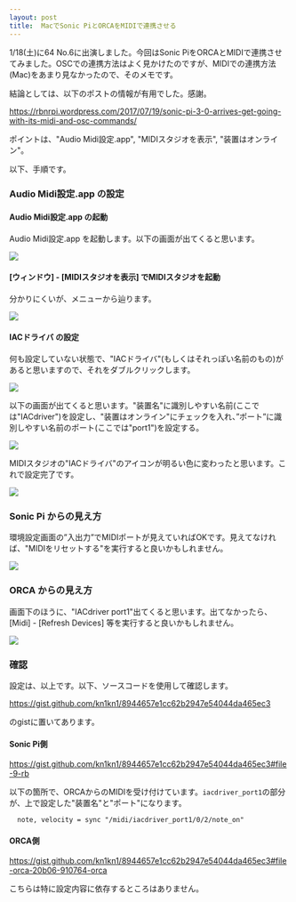 ```yaml
---
layout: post
title:  MacでSonic PiとORCAをMIDIで連携させる
---
```


1/18(土)に64 No.6に出演しました。今回はSonic PiをORCAとMIDIで連携させてみました。OSCでの連携方法はよく見かけたのですが、MIDIでの連携方法(Mac)をあまり見なかったので、そのメモです。

結論としては、以下のポストの情報が有用でした。感謝。

https://rbnrpi.wordpress.com/2017/07/19/sonic-pi-3-0-arrives-get-going-with-its-midi-and-osc-commands/

ポイントは、"Audio Midi設定.app", "MIDIスタジオを表示", "装置はオンライン"。

以下、手順です。

### Audio Midi設定.app の設定
#### Audio Midi設定.app の起動
Audio Midi設定.app を起動します。以下の画面が出てくると思います。

<img src="{{site.baseurl}}/images/ORCA_SP_0.png">

#### [ウィンドウ] - [MIDIスタジオを表示] でMIDIスタジオを起動
分かりにくいが、メニューから辿ります。

<img src="{{site.baseurl}}/images/ORCA_SP_1.png">

#### IACドライバ の設定
何も設定していない状態で、"IACドライバ"(もしくはそれっぽい名前のもの)があると思いますので、それをダブルクリックします。

<img src="{{site.baseurl}}/images/ORCA_SP_2.png">

以下の画面が出てくると思います。"装置名"に識別しやすい名前(ここでは"IACdriver")を設定し、"装置はオンライン"にチェックを入れ、”ポート”に識別しやすい名前のポート(ここでは"port1")を設定する。

<img src="{{site.baseurl}}/images/ORCA_SP_3.png">

MIDIスタジオの"IACドライバ"のアイコンが明るい色に変わったと思います。これで設定完了です。

<img src="{{site.baseurl}}/images/ORCA_SP_4.png">

### Sonic Pi からの見え方
環境設定画面の”入出力”でMIDIポートが見えていればOKです。見えてなければ、"MIDIをリセットする"を実行すると良いかもしれません。

<img src="{{site.baseurl}}/images/ORCA_SP_6.png">


### ORCA からの見え方
画面下のほうに、"IACdriver port1"出てくると思います。出てなかったら、[Midi] - [Refresh Devices] 等を実行すると良いかもしれません。

<img src="{{site.baseurl}}/images/ORCA_SP_5.png">


### 確認

設定は、以上です。以下、ソースコードを使用して確認します。

https://gist.github.com/kn1kn1/8944657e1cc62b2947e54044da465ec3

のgistに置いてあります。

#### Sonic Pi側
https://gist.github.com/kn1kn1/8944657e1cc62b2947e54044da465ec3#file-9-rb

以下の箇所で、ORCAからのMIDIを受け付けています。`iacdriver_port1`の部分が、上で設定した"装置名"と"ポート"になります。

```
  note, velocity = sync "/midi/iacdriver_port1/0/2/note_on"
```

#### ORCA側
https://gist.github.com/kn1kn1/8944657e1cc62b2947e54044da465ec3#file-orca-20b06-910764-orca

こちらは特に設定内容に依存するところはありません。


